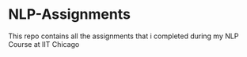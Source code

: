 # NLP-Assignments
This repo contains all the assignments that i completed during my NLP Course at IIT Chicago
